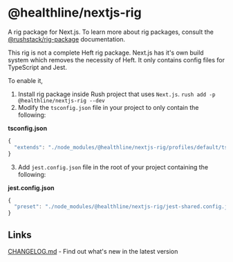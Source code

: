 
# @healthline/nextjs-rig

A rig package for Next.js. To learn more about rig packages, consult the [@rushstack/rig-package](https://www.npmjs.com/package/@rushstack/rig-package) documentation.

This rig is not a complete Heft rig package. Next.js has it's own build system which removes the necessity of Heft. It only contains config files for TypeScript and Jest. 

To enable it, 
1) Install rig package inside Rush project that uses `Next.js`. `rush add -p @healthline/nextjs-rig --dev` 
2) Modify the `tsconfig.json` file in your project to only contain the following:

**tsconfig.json**
```js
{
  "extends": "./node_modules/@healthline/nextjs-rig/profiles/default/tsconfig-base.json",
}
```

3) Add `jest.config.json` file in the root of your project containing the following:

**jest.config.json**
```js
{
  "preset": "./node_modules/@healthline/nextjs-rig/jest-shared.config.json"
}
```

## Links

[CHANGELOG.md](https://github.com/healthline/monorepo-poc/CHANGELOG.md) - Find out what's new in the latest version
